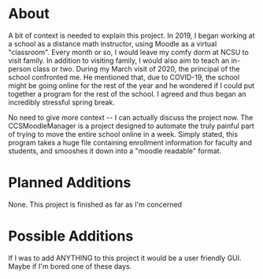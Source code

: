 # About
A bit of context is needed to explain this project.  In 2019, I began working at a school as a distance math instructor, using Moodle as a virtual "classroom". Every month or so, I would leave my comfy dorm at NCSU to visit family. In addition to visiting family, I would also aim to teach an in-person class or two. During my March visit of 2020, the principal of the school confronted me. He mentioned that, due to COVID-19, the school might be going online for the rest of the year and he wondered if I could put together a program for the rest of the school. I agreed and thus began an incredibly stressful spring break.

No need to give more context -- I can actually discuss the project now. The CCSMoodleManager is a project designed to automate the truly painful part of trying to move the entire school online in a week. Simply stated, this program takes a huge file containing enrollment information for faculty and students, and smooshes it down into a "moodle readable" format.

# Planned Additions
None. This project is finished as far as I'm concerned

# Possible Additions
If I was to add ANYTHING to this project it would be a user friendly GUI. Maybe if I'm bored one of these days.
